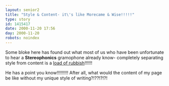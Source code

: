 ```yaml
---
layout: senior2
title: "Style & Content- it\'s like Morecame & Wise!!!!!"
type: story
id: 1415417
date: 2000-11-20 17:56
day: 2000-11-20
robots: noindex
---
```


Some bloke here has found out what most of us who have been unfortunate to hear a <b>Stereophonics</b> gramophone already know- completely separating style from content is a <a href="http://www.alistapart.com/stories/separation/article.txt">load of rubbish</a>!!!!!! 

He has a point you know!!!!!!!!! After all, what would the content of my page be like without my unique style of writing?!??!?!?!
<div style="clear: both;"></div>

